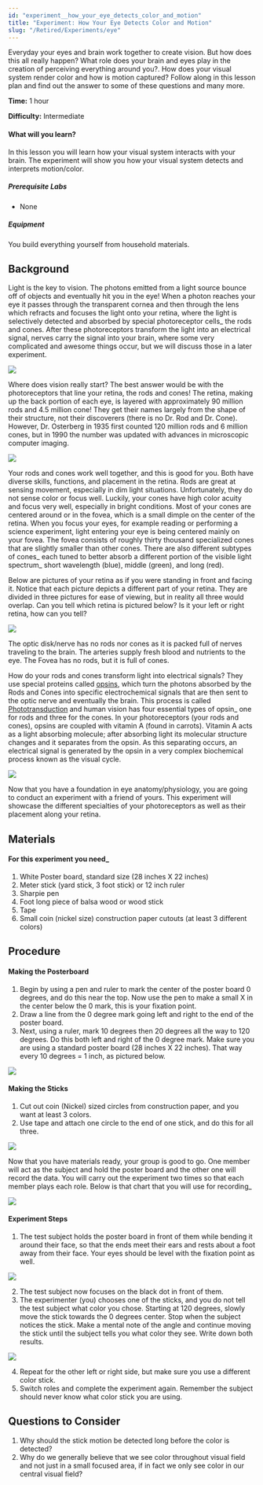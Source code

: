 ```yaml
---
id: "experiment__how_your_eye_detects_color_and_motion"
title: "Experiment: How Your Eye Detects Color and Motion"
slug: "/Retired/Experiments/eye"
---
```




Everyday your eyes and brain work together to create vision. But how does this
all really happen? What role does your brain and eyes play in the creation of
perceiving everything around you?. How does your visual system render color
and how is motion captured? Follow along in this lesson plan and find out the
answer to some of these questions and many more.

**Time:**  1 hour

**Difficulty:**   Intermediate

#### What will you learn?

In this lesson you will learn how your visual system interacts with your
brain. The experiment will show you how your visual system detects and
interprets motion/color.

##### Prerequisite Labs

* None 

##### Equipment

You build everything yourself from household materials.

## Background

Light is the key to vision. The photons emitted from a light source bounce off
of objects and eventually hit you in the eye! When a photon reaches your eye
it passes through the transparent cornea and then through the lens which
refracts and focuses the light onto your retina, where the light is
selectively detected and absorbed by special photoreceptor cells_ the rods and
cones. After these photoreceptors transform the light into an electrical
signal, nerves carry the signal into your brain, where some very complicated
and awesome things occur, but we will discuss those in a later experiment.

[ ![](./img/BYB_Exp1_Pic4a.PNG)](./img/BYB_Exp1_Pic4a.PNG)

Where does vision really start? The best answer would be with the
photoreceptors that line your retina, the rods and cones! The retina, making
up the back portion of each eye, is layered with approximately 90 million rods
and 4.5 million cone! They get their names largely from the shape of their
structure, not their discoverers (there is no Dr. Rod and Dr. Cone). However,
Dr. Osterberg in 1935 first counted 120 million rods and 6 million cones, but
in 1990 the number was updated with advances in microscopic computer imaging.

[ ![](./img/BYB_Exp1_Pic6.PNG)](./img/BYB_Exp1_Pic6.PNG)

Your rods and cones work well together, and this is good for you. Both have
diverse skills, functions, and placement in the retina. Rods are great at
sensing movement, especially in dim light situations. Unfortunately, they do
not sense color or focus well. Luckily, your cones have high color acuity and
focus very well, especially in bright conditions. Most of your cones are
centered around or in the fovea, which is a small dimple on the center of the
retina. When you focus your eyes, for example reading or performing a science
experiment, light entering your eye is being centered mainly on your fovea.
The fovea consists of roughly thirty thousand specialized cones that are
slightly smaller than other cones. There are also different subtypes of cones_
each tuned to better absorb a different portion of the visible light spectrum_
short wavelength (blue), middle (green), and long (red).

Below are pictures of your retina as if you were standing in front and facing
it. Notice that each picture depicts a different part of your retina. They are
divided in three pictures for ease of viewing, but in reality all three would
overlap. Can you tell which retina is pictured below? Is it your left or right
retina, how can you tell?

[ ![](./img/BYB_Exp1_Pic5b1.PNG)](./img/BYB_Exp1_Pic5b1.PNG)

The optic disk/nerve has no rods nor cones as it is packed full of nerves
traveling to the brain. The arteries supply fresh blood and nutrients to the
eye. The Fovea has no rods, but it is full of cones.

How do your rods and cones transform light into electrical signals? They use
special proteins called [opsins](https://en.wikipedia.org/wiki/Opsin), which
turn the photons absorbed by the Rods and Cones into specific electrochemical
signals that are then sent to the optic nerve and eventually the brain. This
process is called
[Phototransduction](https://en.wikipedia.org/wiki/Visual_phototransduction) and
human vision has four essential types of opsin_ one for rods and three for the
cones. In your photoreceptors (your rods and cones), opsins are coupled with
vitamin A (found in carrots). Vitamin A acts as a light absorbing molecule;
after absorbing light its molecular structure changes and it separates from
the opsin. As this separating occurs, an electrical signal is generated by the
opsin in a very complex biochemical process known as the visual cycle.

[ ![](./img/BYB_Exp1_Pic7.PNG)](./img/BYB_Exp1_Pic7.PNG)

Now that you have a foundation in eye anatomy/physiology, you are going to
conduct an experiment with a friend of yours. This experiment will showcase
the different specialties of your photoreceptors as well as their placement
along your retina.

## Materials

#### For this experiment you need_

1. White Poster board, standard size (28 inches X 22 inches) 
  2. Meter stick (yard stick, 3 foot stick) or 12 inch ruler 
  3. Sharpie pen 
  4. Foot long piece of balsa wood or wood stick 
  5. Tape 
  6. Small coin (nickel size) construction paper cutouts (at least 3 different colors) 

## Procedure

#### Making the Posterboard

1. Begin by using a pen and ruler to mark the center of the poster board 0 degrees, and do this near the top. Now use the pen to make a small X in the center below the 0 mark, this is your fixation point. 
  2. Draw a line from the 0 degree mark going left and right to the end of the poster board. 
  3. Next, using a ruler, mark 10 degrees then 20 degrees all the way to 120 degrees. Do this both left and right of the 0 degree mark. Make sure you are using a standard poster board (28 inches X 22 inches). That way every 10 degrees = 1 inch, as pictured below.

[ ![](./img/BYB_Exp1_Pic1.PNG)](./img/BYB_Exp1_Pic1.PNG)

#### Making the Sticks

1. Cut out coin (Nickel) sized circles from construction paper, and you want at least 3 colors. 
  2. Use tape and attach one circle to the end of one stick, and do this for all three.

[ ![](./img/BYB_Exp1_Pic2.PNG)](./img/BYB_Exp1_Pic2.PNG)

Now that you have materials ready, your group is good to go. One member will
act as the subject and hold the poster board and the other one will record the
data. You will carry out the experiment two times so that each member plays
each role. Below is that chart that you will use for recording_

[ ![](./img/BYB_Exp1_Pic3.PNG)](./img/BYB_Exp1_Pic3.PNG)

#### Experiment Steps

1. The test subject holds the poster board in front of them while bending it around their face, so that the ends meet their ears and rests about a foot away from their face. Your eyes should be level with the fixation point as well. 

[ ![](./img/BYB_Exp1_Pic8.PNG)](./img/BYB_Exp1_Pic8.PNG)

  2. The test subject now focuses on the black dot in front of them. 
  3. The experimenter (you) chooses one of the sticks, and you do not tell the test subject what color you chose. Starting at 120 degrees, slowly move the stick towards the 0 degrees center. Stop when the subject notices the stick. Make a mental note of the angle and continue moving the stick until the subject tells you what color they see. Write down both results. 

[ ![](./img/BYB_Exp1_Pic9.PNG)](./img/BYB_Exp1_Pic9.PNG)

  4. Repeat for the other left or right side, but make sure you use a different color stick. 
  5. Switch roles and complete the experiment again. Remember the subject should never know what color stick you are using. 

## Questions to Consider

1. Why should the stick motion be detected long before the color is detected? 
  2. Why do we generally believe that we see color throughout visual field and not just in a small focused area, if in fact we only see color in our central visual field?
